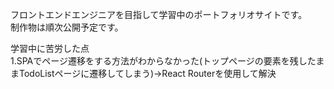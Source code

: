 フロントエンドエンジニアを目指して学習中のポートフォリオサイトです。  
制作物は順次公開予定です。 

学習中に苦労した点
<br>
1.SPAでページ遷移をする方法がわからなかった(トップページの要素を残したままTodoListページに遷移してしまう)→React Routerを使用して解決
